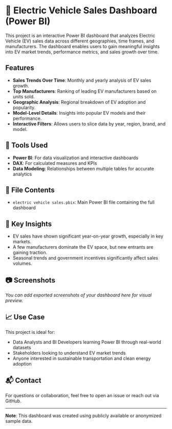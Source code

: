 # 🚗 Electric Vehicle Sales Dashboard (Power BI)

This project is an interactive Power BI dashboard that analyzes Electric Vehicle (EV) sales data across different geographies, time frames, and manufacturers. The dashboard enables users to gain meaningful insights into EV market trends, performance metrics, and sales growth over time.

## Features

- **Sales Trends Over Time**: Monthly and yearly analysis of EV sales growth.
- **Top Manufacturers**: Ranking of leading EV manufacturers based on units sold.
- **Geographic Analysis**: Regional breakdown of EV adoption and popularity.
- **Model-Level Details**: Insights into popular EV models and their performance.
- **Interactive Filters**: Allows users to slice data by year, region, brand, and model.

## 🧰 Tools Used

- **Power BI**: For data visualization and interactive dashboards
- **DAX**: For calculated measures and KPIs
- **Data Modeling**: Relationships between multiple tables for accurate analytics

## 📁 File Contents

- `electric vehicle sales.pbix`: Main Power BI file containing the full dashboard

## 📌 Key Insights

- EV sales have shown significant year-on-year growth, especially in key markets.
- A few manufacturers dominate the EV space, but new entrants are gaining traction.
- Seasonal trends and government incentives significantly affect sales volumes.

## 📷 Screenshots

*You can add exported screenshots of your dashboard here for visual preview.*

## 📈 Use Case

This project is ideal for:

- Data Analysts and BI Developers learning Power BI through real-world datasets
- Stakeholders looking to understand EV market trends
- Anyone interested in sustainable transportation and clean energy adoption

## 📬 Contact

For questions or collaboration, feel free to open an issue or reach out via GitHub.

---

**Note**: This dashboard was created using publicly available or anonymized sample data.
